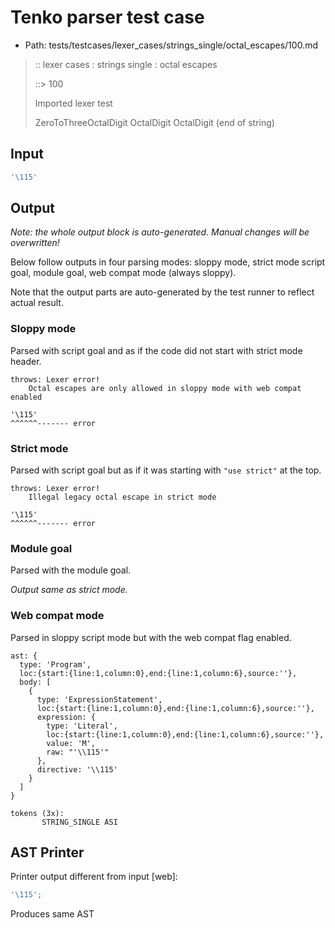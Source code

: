 # Tenko parser test case

- Path: tests/testcases/lexer_cases/strings_single/octal_escapes/100.md

> :: lexer cases : strings single : octal escapes
>
> ::> 100
>
> Imported lexer test
>
> ZeroToThreeOctalDigit OctalDigit OctalDigit (end of string)

## Input

`````js
'\115'
`````

## Output

_Note: the whole output block is auto-generated. Manual changes will be overwritten!_

Below follow outputs in four parsing modes: sloppy mode, strict mode script goal, module goal, web compat mode (always sloppy).

Note that the output parts are auto-generated by the test runner to reflect actual result.

### Sloppy mode

Parsed with script goal and as if the code did not start with strict mode header.

`````
throws: Lexer error!
    Octal escapes are only allowed in sloppy mode with web compat enabled

'\115'
^^^^^^------- error
`````

### Strict mode

Parsed with script goal but as if it was starting with `"use strict"` at the top.

`````
throws: Lexer error!
    Illegal legacy octal escape in strict mode

'\115'
^^^^^^------- error
`````


### Module goal

Parsed with the module goal.

_Output same as strict mode._

### Web compat mode

Parsed in sloppy script mode but with the web compat flag enabled.

`````
ast: {
  type: 'Program',
  loc:{start:{line:1,column:0},end:{line:1,column:6},source:''},
  body: [
    {
      type: 'ExpressionStatement',
      loc:{start:{line:1,column:0},end:{line:1,column:6},source:''},
      expression: {
        type: 'Literal',
        loc:{start:{line:1,column:0},end:{line:1,column:6},source:''},
        value: 'M',
        raw: "'\\115'"
      },
      directive: '\\115'
    }
  ]
}

tokens (3x):
       STRING_SINGLE ASI
`````


## AST Printer

Printer output different from input [web]:

````js
'\115';
````

Produces same AST
